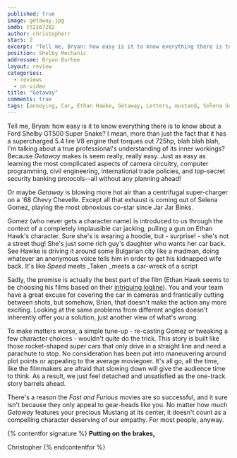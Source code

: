 ```yaml
---
published: true
image: getaway.jpg
imdb: tt2167202
author: christopherr
stars: 2
excerpt: "Tell me, Bryan: how easy is it to know everything there is to know about a Ford Shelby GT500 Super Snake? I mean, more than just the fact that it has a supercharged 5.4 lire V8 engine that torques out 725hp, blah blah blah, I&rsquo;m talking about a true professional&rsquo;s understanding of its inner workings? Because <em>Getaway</em> makes is seem really, really easy. Just as easy as learning the most complicated aspects of camera circuitry, computer programming, civil engineering, international trade policies, and top-secret security banking protocols&mdash;all without any planning ahead!"
position: Shelby Mechanic
addressee: Bryan Burhoe
layout: review
categories: 
  - reviews
  - on-video
title: "Getaway"
comments: true
tags: [annoying, Car, Ethan Hawke, Getaway, Letters, mustand, Selena Gomez, super shelby]
---
```

Tell me, Bryan: how easy is it to know everything there is to know about a Ford Shelby GT500 Super Snake? I mean, more than just the fact that it has a supercharged 5.4 lire V8 engine that torques out 725hp, blah blah blah, I'm talking about a true professional's understanding of its inner workings? Because _Getaway_ makes is seem really, really easy. Just as easy as learning the most complicated aspects of camera circuitry, computer programming, civil engineering, international trade policies, and top-secret security banking protocols--all without any planning ahead!

Or maybe _Getaway_ is blowing more hot air than a centrifugal super-charger on a '68 Chevy Chevelle. Except all that exhaust is coming out of Selena Gomez, playing the most obnoxious co-star since Jar Jar Binks. 

Gomez (who never gets a character name) is introduced to us through the context of a completely implausible car jacking, pulling a gun on Ethan Hawk's character. Sure she's is wearing a hoodie, but - surprise! - she's not a street thug! She's just some rich guy's daughter who wants her car back. See Hawke is driving it around some Bulgarian city like a madman, doing whatever an anonymous voice tells him in order to get his kidnapped wife back. It's like _Speed_ meets _Taken _meets a car-wreck of a script

Sadly, the premise is actually the best part of the film (Ethan Hawk seems to be choosing his films based on their [intriguing logline][1]). You and your team have a great excuse for covering the car in cameras and frantically cutting between shots, but somehow, Brian, that doesn't make the action any more exciting. Looking at the same problems from different angles doesn't inherently offer you a solution, just another view of what's wrong.

   [1]: /content/2013/6/13/the-purge.html

To make matters worse, a simple tune-up - re-casting Gomez or tweaking a few character choices - wouldn't quite do the trick. This story is built like those rocket-shaped super cars that only drive in a straight line and need a parachute to stop. No consideration has been put into maneuvering around plot points or appealing to the average moviegoer. It's all go, all the time, like the filmmakers are afraid that slowing down will give the audience time to think. As a result, we just feel detached and unsatisfied as the one-track story barrels ahead.

There's a reason the _Fast and Furious_ movies are so successful, and it sure isn't because they only appeal to gear-heads like you. No matter how much _Getaway_ features your precious Mustang at its center, it doesn't count as a compelling character deserving of our empathy.  For most people, anyway.

{% contentfor signature %}
**Putting on the brakes,**

Christopher
{% endcontentfor %}